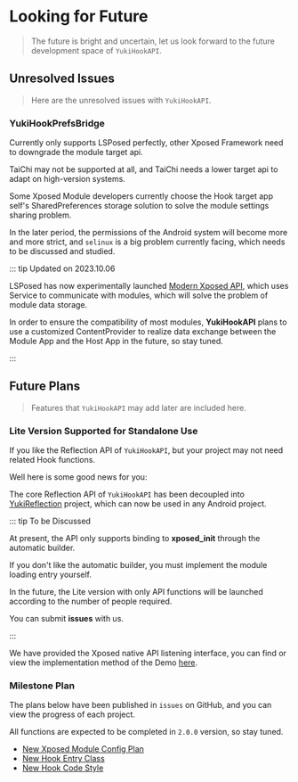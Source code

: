 # Looking for Future

> The future is bright and uncertain, let us look forward to the future development space of `YukiHookAPI`.

## Unresolved Issues

> Here are the unresolved issues with `YukiHookAPI`.

### YukiHookPrefsBridge

Currently only supports LSPosed perfectly, other Xposed Framework need to downgrade the module target api.

TaiChi may not be supported at all, and TaiChi needs a lower target api to adapt on high-version systems.

Some Xposed Module developers currently choose the Hook target app self's SharedPreferences storage solution to solve the module settings sharing problem.

In the later period, the permissions of the Android system will become more and more strict, and `selinux` is a big problem currently facing, which needs to be discussed and studied.

::: tip Updated on 2023.10.06

LSPosed has now experimentally launched [Modern Xposed API](https://github.com/libxposed), which uses Service to communicate with modules, which will solve the problem of module data storage.

In order to ensure the compatibility of most modules, **YukiHookAPI** plans to use a customized ContentProvider to realize data exchange between the Module App and the Host App in the future, so stay tuned.

:::

## Future Plans

> Features that `YukiHookAPI` may add later are included here.

### Lite Version Supported for Standalone Use

If you like the Reflection API of `YukiHookAPI`, but your project may not need related Hook functions.

Well here is some good news for you:

The core Reflection API of `YukiHookAPI` has been decoupled into [YukiReflection](https://github.com/HighCapable/YukiReflection) project, which can now be used in any Android project.

::: tip To be Discussed

At present, the API only supports binding to **xposed_init** through the automatic builder.

If you don't like the automatic builder, you must implement the module loading entry yourself.

In the future, the Lite version with only API functions will be launched according to the number of people required.

You can submit **issues** with us.

:::

We have provided the Xposed native API listening interface, you can find or view the implementation method of the Demo [here](../config/xposed-using#native-xposed-api-events).

### Milestone Plan

The plans below have been published in `issues` on GitHub, and you can view the progress of each project.

All functions are expected to be completed in `2.0.0` version, so stay tuned.

- [New Xposed Module Config Plan](https://github.com/HighCapable/YukiHookAPI/issues/49)
- [New Hook Entry Class](https://github.com/HighCapable/YukiHookAPI/issues/48)
- [New Hook Code Style](https://github.com/HighCapable/YukiHookAPI/issues/33)
